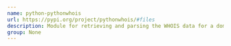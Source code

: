 ```yaml
---
name: python-pythonwhois
url: https://pypi.org/project/pythonwhois/#files
description: Module for retrieving and parsing the WHOIS data for a domain.
group: None
---
```

